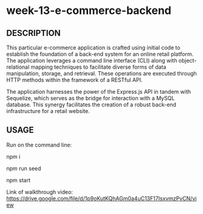 # week-13-e-commerce-backend

## DESCRIPTION
This particular e-commerce application is crafted using initial code to establish the foundation of a back-end system for an online retail platform. The application leverages a command line interface (CLI) along with object-relational mapping techniques to facilitate diverse forms of data manipulation, storage, and retrieval. These operations are executed through HTTP methods within the framework of a RESTful API.

The application harnesses the power of the Express.js API in tandem with Sequelize, which serves as the bridge for interaction with a MySQL database. This synergy facilitates the creation of a robust back-end infrastructure for a retail website.


## USAGE
Run on the command line:

npm i

npm run seed

npm start


Link of walkthrough video: https://drive.google.com/file/d/1p9oKutKQhAGm0a4uC13F17IsxvmzPvCN/view 
